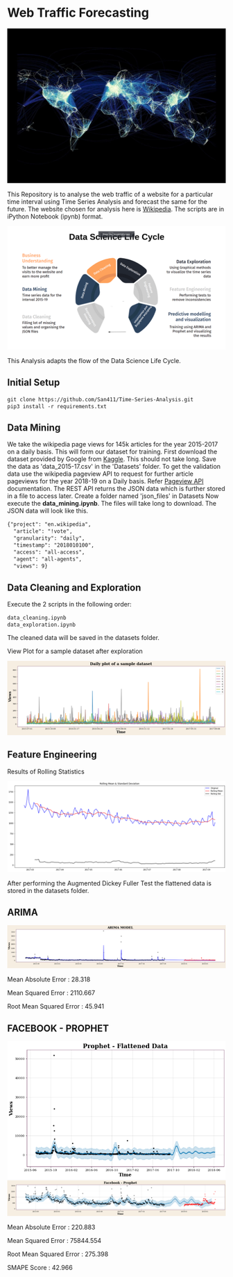 # Web Traffic Forecasting

![Web Traffic visual](Display_Images/Web_Traffic.jpg)

This Repository is to analyse the web traffic of a website for a particular time interval using Time Series Analysis and forecast the same for the future. The website chosen for analysis here is [Wikipedia](https://www.wikipedia.org/). 
The scripts are in iPython Notebook (ipynb) format.

![DSLC](Display_Images/DSLC.png)

This Analysis adapts the flow of the Data Science Life Cycle.

## Initial Setup

```
git clone https://github.com/San411/Time-Series-Analysis.git
pip3 install -r requirements.txt
```
## Data Mining

We take the wikipedia page views for 145k articles for the year 2015-2017 on a daily basis. This will form our dataset for training.
First download the dataset provided by Google from [Kaggle](https://www.kaggle.com/c/web-traffic-time-series-forecasting/data). This should not take long. Save the data as 'data_2015-17.csv' in the 'Datasets' folder.
To get the validation data use the wikipedia pageview API to request for further article pageviews for the year 2018-19 on a Daily basis. Refer [Pageview API](https://wikimedia.org/api/rest_v1/) documentation.
The REST API returns the JSON data which is further stored in a file to access later. Create a folder named 'json_files' in Datasets
Now execute the **data_mining.ipynb**. The files will take long to download. 
The JSON data will look like this.
```
{"project": "en.wikipedia",
  "article": "!vote", 
  "granularity": "daily",
  "timestamp": "2018010100",
  "access": "all-access", 
  "agent": "all-agents",
  "views": 9}
```

## Data Cleaning and Exploration

Execute the 2 scripts in the following order:
 ```
 data_cleaning.ipynb
 data_exploration.ipynb 
 ```
The cleaned data will be saved in the datasets folder.

View Plot for a sample dataset after exploration

![View Plot](Display_Images/Daily_Plot.png)

## Feature Engineering

Results of Rolling Statistics 

![R-Stats](Display_Images/r_Stats.png)

After performing the Augmented Dickey Fuller Test the flattened data is stored in the datasets folder.

## ARIMA

![ARIMA](Display_Images/ARIMA.png)

 Mean Absolute Error : 28.318
 
 Mean Squared Error : 2110.667
 
 Root Mean Squared Error : 45.941

## FACEBOOK - PROPHET

![PROPHET - FLATTENED](Display_Images/PROPHET_FLATTENED.png)
![PROPHET](Display_Images/PROPHET.png)

 Mean Absolute Error : 220.883
 
 Mean Squared Error : 75844.554
 
 Root Mean Squared Error : 275.398
 
 SMAPE Score : 42.966




